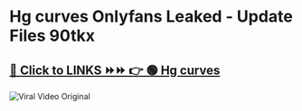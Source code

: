 
 # Hg curves Onlyfans Leaked - Update Files 90tkx

## <h2><a href="https://clipsfans.com/Hg_curves&ref=git">🔗 Click to LINKS ⏩⏩ 👉 🟢 Hg curves </a></h2>

<a href="https://clipsfans.com/Hg_curves&ref=git" rel="nofollow" data-target="animated-image.originalLink"><img src="https://i.ibb.co.com/xMMVF88/686577567.gif" alt="Viral Video Original" style="max-width: 100%; display: inline-block;" data-target="animated-image.originalImage"></a>

